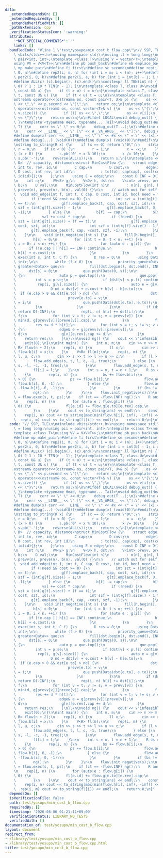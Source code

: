 ```yaml
---
data:
  _extendedDependsOn: []
  _extendedRequiredBy: []
  _extendedVerifiedWith: []
  _pathExtension: cpp
  _verificationStatusIcon: ':warning:'
  attributes:
    '*NOT_SPECIAL_COMMENTS*': ''
    links: []
  bundledCode: "#line 1 \"test/yosupo/min_cost_b_flow.cpp\"\n// SSP, TLE\n\n#include\
    \ <bits/stdc++.h>\nusing namespace std;\n\nusing ll = long long;\nusing pii =\
    \ pair<int, int>;\ntemplate <class T>\nusing V = vector<T>;\ntemplate <class T>\n\
    using VV = V<V<T>>;\n\n#define pb push_back\n#define eb emplace_back\n#define\
    \ mp make_pair\n#define fi first\n#define se second\n#define rep(i, n) rep2(i,\
    \ 0, n)\n#define rep2(i, m, n) for (int i = m; i < (n); i++)\n#define per(i, b)\
    \ per2(i, 0, b)\n#define per2(i, a, b) for (int i = int(b) - 1; i >= int(a); i--)\n\
    #define ALL(c) (c).begin(), (c).end()\n\nconstexpr ll TEN(int n) { return (n ==\
    \ 0) ? 1 : 10 * TEN(n - 1); }\n\ntemplate <class T, class U>\nvoid chmin(T& t,\
    \ const U& u) {\n    if (t > u) t = u;\n}\ntemplate <class T, class U>\nvoid chmax(T&\
    \ t, const U& u) {\n    if (t < u) t = u;\n}\n\ntemplate <class T, class U>\n\
    ostream& operator<<(ostream& os, const pair<T, U>& p) {\n    os << \"(\" << p.first\
    \ << \",\" << p.second << \")\";\n    return os;\n}\n\ntemplate <class T>\nostream&\
    \ operator<<(ostream& os, const vector<T>& v) {\n    os << \"{\";\n    rep(i,\
    \ v.size()) {\n        if (i) os << \",\";\n        os << v[i];\n    }\n    os\
    \ << \"}\";\n    return os;\n}\n\n#ifdef LOCAL\nvoid debug_out() { cerr << endl;\
    \ }\ntemplate <typename Head, typename... Tail>\nvoid debug_out(Head H, Tail...\
    \ T) {\n    cerr << \" \" << H;\n    debug_out(T...);\n}\n#define debug(...) \\\
    \n    cerr << __LINE__ << \" [\" << #__VA_ARGS__ << \"]:\", debug_out(__VA_ARGS__)\n\
    #define dump(x) cerr << __LINE__ << \" \" << #x << \" = \" << (x) << endl\n#else\n\
    #define debug(...) (void(0))\n#define dump(x) (void(0))\n#endif\n\nusing R = __int128;\n\
    \nstring to_string(R x) {\n    if (x == 0) return \"0\";\n    string s;\n    bool\
    \ r = 0;\n    if (x < 0) {\n        r = 1;\n        x = -x;\n    }\n    while\
    \ (x > 0) {\n        s.pb('0' + x % 10);\n        x /= 10;\n    }\n    if (r)\
    \ s.pb('-');\n    reverse(ALL(s));\n    return s;\n}\n\ntemplate <class C, class\
    \ D>  // capacity, distance\nstruct MinCostFlow {\n    struct edge {\n       \
    \ int to, rev, id;\n        C cap;\n        D cost;\n        edge(int to, C cap,\
    \ D cost, int rev, int id)\n            : to(to), cap(cap), cost(cost), rev(rev),\
    \ id(id){};\n    };\n\n    using E = edge;\n\n    const D INF = D(1) << 120;\n\
    \n    int n;\n    VV<E> g;\n    V<D> h, dst;\n    V<int> prevv, preve;\n    V<C>\
    \ b;\n    D val;\n\n    MinCostFlow(int n)\n        : n(n), g(n), h(n), dst(n),\
    \ prevv(n), preve(n), b(n), val(0) {}\n\n    // watch out for self loops!\n  \
    \  void add_edge(int f, int t, C cap, D cost, int id, bool need = false) {\n \
    \       if (!need && cost >= 0) {\n            int szt = (int)g[t].size() + (f\
    \ == t);\n            g[f].emplace_back(t, cap, cost, szt, id);\n            int\
    \ szf = (int)g[f].size() - 1;\n            g[t].emplace_back(f, 0, -cost, szf,\
    \ -1);\n        } else {\n            b[f] -= cap;\n            b[t] += cap;\n\
    \            val += cost * cap;\n            if (!need) {\n                int\
    \ szt = (int)g[t].size() + (f == t);\n                g[f].emplace_back(t, 0,\
    \ cost, szt, id);\n                int szf = (int)g[f].size() - 1;\n         \
    \       g[t].emplace_back(f, cap, -cost, szf, -1);\n            }\n        }\n\
    \    }\n\n    void init_negative(int s) {\n        fill(h.begin(), h.end(), INF);\n\
    \        h[s] = 0;\n        for (int t = 0; t < n; ++t) {\n            for (int\
    \ i = 0; i < n; ++i) {\n                for (auto e : g[i]) {\n              \
    \      if (!e.cap || h[i] == INF) continue;\n                    h[e.to] = min(h[e.to],\
    \ h[i] + e.cost);\n                }\n            }\n        }\n    }\n\n    D\
    \ exec(int s, int t, C f) {\n        D res = 0;\n        using Data = pair<D,\
    \ int>;\n\n        while (f > 0) {\n            priority_queue<Data, vector<Data>,\
    \ greater<Data>> que;\n            fill(dst.begin(), dst.end(), INF);\n      \
    \      dst[s] = 0;\n            que.push(Data(0, s));\n\n            while (!que.empty())\
    \ {\n                auto p = que.top();\n                que.pop();\n       \
    \         int v = p.se;\n                if (dst[v] < p.fi) continue;\n      \
    \          rep(i, g[v].size()) {\n                    auto e = g[v][i];\n    \
    \                D nd = dst[v] + e.cost + h[v] - h[e.to];\n                  \
    \  if (e.cap > 0 && dst[e.to] > nd) {\n                        dst[e.to] = nd;\n\
    \                        prevv[e.to] = v;\n                        preve[e.to]\
    \ = i;\n                        que.push(Data(dst[e.to], e.to));\n           \
    \         }\n                }\n            }\n\n            if (dst[t] == INF)\
    \ return D(-INF);\n            rep(i, n) h[i] += dst[i];\n\n            C d =\
    \ f;\n            for (int v = t; v != s; v = prevv[v]) {\n                d =\
    \ min(d, g[prevv[v]][preve[v]].cap);\n            }\n            f -= d;\n   \
    \         res += d * h[t];\n            for (int v = t; v != s; v = prevv[v])\
    \ {\n                edge& e = g[prevv[v]][preve[v]];\n                e.cap -=\
    \ d;\n                g[v][e.rev].cap += d;\n            }\n        }\n\n    \
    \    return res;\n    }\n};\n\nvoid ng() {\n    cout << \"infeasible\" << endl;\n\
    \    exit(0);\n}\n\nint main() {\n    int n, m;\n    cin >> n >> m;\n    MinCostFlow<R,\
    \ R> flow(n + 2);\n    rep(i, n) {\n        ll x;\n        cin >> x;\n       \
    \ flow.b[i] = x;\n    }\n    V<R> fl(m);\n\n    rep(i, m) {\n        int s, t,\
    \ l, u, c;\n        cin >> s >> t >> l >> u >> c;\n        if (l > 0) {\n    \
    \        flow.add_edge(s, t, l, c, -1, true);\n        } else {\n            flow.add_edge(t,\
    \ s, -l, -c, -1, true);\n        }\n\n        flow.add_edge(s, t, u - l, c, i);\n\
    \        fl[i] = l;\n    }\n\n    int s = n, t = n + 1;\n    R bs = 0, ps = 0;\n\
    \    {\n        rep(i, n) {\n            bs += flow.b[i];\n            if (flow.b[i]\
    \ > 0) {\n                ps += flow.b[i];\n                flow.add_edge(s, i,\
    \ flow.b[i], 0, -1);\n            } else {\n                flow.add_edge(i, t,\
    \ -flow.b[i], 0, -1);\n            }\n        }\n        if (bs != 0) {\n    \
    \        ng();\n        }\n    }\n\n    flow.init_negative(s);\n\n    auto ct\
    \ = flow.exec(s, t, ps);\n    if (ct == -flow.INF) ng();\n    R ans = ct + flow.val;\n\
    \n    rep(i, n) {\n        for (auto e : flow.g[i]) {\n            if (e.id >=\
    \ 0) {\n                fl[e.id] += flow.g[e.to][e.rev].cap;\n            }\n\
    \        }\n    }\n\n    cout << to_string(ans) << endl;\n    const R inf = TEN(15);\n\
    \    rep(i, n) cout << to_string(max(min(flow.h[i], inf), -inf)) << endl;\n  \
    \  rep(i, m) cout << to_string(fl[i]) << endl;\n    return 0;\n}\n"
  code: "// SSP, TLE\n\n#include <bits/stdc++.h>\nusing namespace std;\n\nusing ll\
    \ = long long;\nusing pii = pair<int, int>;\ntemplate <class T>\nusing V = vector<T>;\n\
    template <class T>\nusing VV = V<V<T>>;\n\n#define pb push_back\n#define eb emplace_back\n\
    #define mp make_pair\n#define fi first\n#define se second\n#define rep(i, n) rep2(i,\
    \ 0, n)\n#define rep2(i, m, n) for (int i = m; i < (n); i++)\n#define per(i, b)\
    \ per2(i, 0, b)\n#define per2(i, a, b) for (int i = int(b) - 1; i >= int(a); i--)\n\
    #define ALL(c) (c).begin(), (c).end()\n\nconstexpr ll TEN(int n) { return (n ==\
    \ 0) ? 1 : 10 * TEN(n - 1); }\n\ntemplate <class T, class U>\nvoid chmin(T& t,\
    \ const U& u) {\n    if (t > u) t = u;\n}\ntemplate <class T, class U>\nvoid chmax(T&\
    \ t, const U& u) {\n    if (t < u) t = u;\n}\n\ntemplate <class T, class U>\n\
    ostream& operator<<(ostream& os, const pair<T, U>& p) {\n    os << \"(\" << p.first\
    \ << \",\" << p.second << \")\";\n    return os;\n}\n\ntemplate <class T>\nostream&\
    \ operator<<(ostream& os, const vector<T>& v) {\n    os << \"{\";\n    rep(i,\
    \ v.size()) {\n        if (i) os << \",\";\n        os << v[i];\n    }\n    os\
    \ << \"}\";\n    return os;\n}\n\n#ifdef LOCAL\nvoid debug_out() { cerr << endl;\
    \ }\ntemplate <typename Head, typename... Tail>\nvoid debug_out(Head H, Tail...\
    \ T) {\n    cerr << \" \" << H;\n    debug_out(T...);\n}\n#define debug(...) \\\
    \n    cerr << __LINE__ << \" [\" << #__VA_ARGS__ << \"]:\", debug_out(__VA_ARGS__)\n\
    #define dump(x) cerr << __LINE__ << \" \" << #x << \" = \" << (x) << endl\n#else\n\
    #define debug(...) (void(0))\n#define dump(x) (void(0))\n#endif\n\nusing R = __int128;\n\
    \nstring to_string(R x) {\n    if (x == 0) return \"0\";\n    string s;\n    bool\
    \ r = 0;\n    if (x < 0) {\n        r = 1;\n        x = -x;\n    }\n    while\
    \ (x > 0) {\n        s.pb('0' + x % 10);\n        x /= 10;\n    }\n    if (r)\
    \ s.pb('-');\n    reverse(ALL(s));\n    return s;\n}\n\ntemplate <class C, class\
    \ D>  // capacity, distance\nstruct MinCostFlow {\n    struct edge {\n       \
    \ int to, rev, id;\n        C cap;\n        D cost;\n        edge(int to, C cap,\
    \ D cost, int rev, int id)\n            : to(to), cap(cap), cost(cost), rev(rev),\
    \ id(id){};\n    };\n\n    using E = edge;\n\n    const D INF = D(1) << 120;\n\
    \n    int n;\n    VV<E> g;\n    V<D> h, dst;\n    V<int> prevv, preve;\n    V<C>\
    \ b;\n    D val;\n\n    MinCostFlow(int n)\n        : n(n), g(n), h(n), dst(n),\
    \ prevv(n), preve(n), b(n), val(0) {}\n\n    // watch out for self loops!\n  \
    \  void add_edge(int f, int t, C cap, D cost, int id, bool need = false) {\n \
    \       if (!need && cost >= 0) {\n            int szt = (int)g[t].size() + (f\
    \ == t);\n            g[f].emplace_back(t, cap, cost, szt, id);\n            int\
    \ szf = (int)g[f].size() - 1;\n            g[t].emplace_back(f, 0, -cost, szf,\
    \ -1);\n        } else {\n            b[f] -= cap;\n            b[t] += cap;\n\
    \            val += cost * cap;\n            if (!need) {\n                int\
    \ szt = (int)g[t].size() + (f == t);\n                g[f].emplace_back(t, 0,\
    \ cost, szt, id);\n                int szf = (int)g[f].size() - 1;\n         \
    \       g[t].emplace_back(f, cap, -cost, szf, -1);\n            }\n        }\n\
    \    }\n\n    void init_negative(int s) {\n        fill(h.begin(), h.end(), INF);\n\
    \        h[s] = 0;\n        for (int t = 0; t < n; ++t) {\n            for (int\
    \ i = 0; i < n; ++i) {\n                for (auto e : g[i]) {\n              \
    \      if (!e.cap || h[i] == INF) continue;\n                    h[e.to] = min(h[e.to],\
    \ h[i] + e.cost);\n                }\n            }\n        }\n    }\n\n    D\
    \ exec(int s, int t, C f) {\n        D res = 0;\n        using Data = pair<D,\
    \ int>;\n\n        while (f > 0) {\n            priority_queue<Data, vector<Data>,\
    \ greater<Data>> que;\n            fill(dst.begin(), dst.end(), INF);\n      \
    \      dst[s] = 0;\n            que.push(Data(0, s));\n\n            while (!que.empty())\
    \ {\n                auto p = que.top();\n                que.pop();\n       \
    \         int v = p.se;\n                if (dst[v] < p.fi) continue;\n      \
    \          rep(i, g[v].size()) {\n                    auto e = g[v][i];\n    \
    \                D nd = dst[v] + e.cost + h[v] - h[e.to];\n                  \
    \  if (e.cap > 0 && dst[e.to] > nd) {\n                        dst[e.to] = nd;\n\
    \                        prevv[e.to] = v;\n                        preve[e.to]\
    \ = i;\n                        que.push(Data(dst[e.to], e.to));\n           \
    \         }\n                }\n            }\n\n            if (dst[t] == INF)\
    \ return D(-INF);\n            rep(i, n) h[i] += dst[i];\n\n            C d =\
    \ f;\n            for (int v = t; v != s; v = prevv[v]) {\n                d =\
    \ min(d, g[prevv[v]][preve[v]].cap);\n            }\n            f -= d;\n   \
    \         res += d * h[t];\n            for (int v = t; v != s; v = prevv[v])\
    \ {\n                edge& e = g[prevv[v]][preve[v]];\n                e.cap -=\
    \ d;\n                g[v][e.rev].cap += d;\n            }\n        }\n\n    \
    \    return res;\n    }\n};\n\nvoid ng() {\n    cout << \"infeasible\" << endl;\n\
    \    exit(0);\n}\n\nint main() {\n    int n, m;\n    cin >> n >> m;\n    MinCostFlow<R,\
    \ R> flow(n + 2);\n    rep(i, n) {\n        ll x;\n        cin >> x;\n       \
    \ flow.b[i] = x;\n    }\n    V<R> fl(m);\n\n    rep(i, m) {\n        int s, t,\
    \ l, u, c;\n        cin >> s >> t >> l >> u >> c;\n        if (l > 0) {\n    \
    \        flow.add_edge(s, t, l, c, -1, true);\n        } else {\n            flow.add_edge(t,\
    \ s, -l, -c, -1, true);\n        }\n\n        flow.add_edge(s, t, u - l, c, i);\n\
    \        fl[i] = l;\n    }\n\n    int s = n, t = n + 1;\n    R bs = 0, ps = 0;\n\
    \    {\n        rep(i, n) {\n            bs += flow.b[i];\n            if (flow.b[i]\
    \ > 0) {\n                ps += flow.b[i];\n                flow.add_edge(s, i,\
    \ flow.b[i], 0, -1);\n            } else {\n                flow.add_edge(i, t,\
    \ -flow.b[i], 0, -1);\n            }\n        }\n        if (bs != 0) {\n    \
    \        ng();\n        }\n    }\n\n    flow.init_negative(s);\n\n    auto ct\
    \ = flow.exec(s, t, ps);\n    if (ct == -flow.INF) ng();\n    R ans = ct + flow.val;\n\
    \n    rep(i, n) {\n        for (auto e : flow.g[i]) {\n            if (e.id >=\
    \ 0) {\n                fl[e.id] += flow.g[e.to][e.rev].cap;\n            }\n\
    \        }\n    }\n\n    cout << to_string(ans) << endl;\n    const R inf = TEN(15);\n\
    \    rep(i, n) cout << to_string(max(min(flow.h[i], inf), -inf)) << endl;\n  \
    \  rep(i, m) cout << to_string(fl[i]) << endl;\n    return 0;\n}"
  dependsOn: []
  isVerificationFile: false
  path: test/yosupo/min_cost_b_flow.cpp
  requiredBy: []
  timestamp: '2020-08-06 01:21:11+09:00'
  verificationStatus: LIBRARY_NO_TESTS
  verifiedWith: []
documentation_of: test/yosupo/min_cost_b_flow.cpp
layout: document
redirect_from:
- /library/test/yosupo/min_cost_b_flow.cpp
- /library/test/yosupo/min_cost_b_flow.cpp.html
title: test/yosupo/min_cost_b_flow.cpp
---
```

